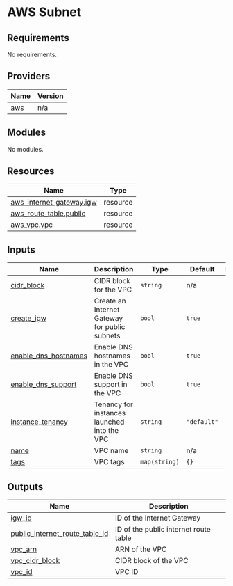 AWS Subnet
==========


<!-- BEGIN_TF_DOCS -->
## Requirements

No requirements.

## Providers

| Name | Version |
|------|---------|
| <a name="provider_aws"></a> [aws](#provider\_aws) | n/a |

## Modules

No modules.

## Resources

| Name | Type |
|------|------|
| [aws_internet_gateway.igw](https://registry.terraform.io/providers/hashicorp/aws/latest/docs/resources/internet_gateway) | resource |
| [aws_route_table.public](https://registry.terraform.io/providers/hashicorp/aws/latest/docs/resources/route_table) | resource |
| [aws_vpc.vpc](https://registry.terraform.io/providers/hashicorp/aws/latest/docs/resources/vpc) | resource |

## Inputs

| Name | Description | Type | Default | Required |
|------|-------------|------|---------|:--------:|
| <a name="input_cidr_block"></a> [cidr\_block](#input\_cidr\_block) | CIDR block for the VPC | `string` | n/a | yes |
| <a name="input_create_igw"></a> [create\_igw](#input\_create\_igw) | Create an Internet Gateway for public subnets | `bool` | `true` | no |
| <a name="input_enable_dns_hostnames"></a> [enable\_dns\_hostnames](#input\_enable\_dns\_hostnames) | Enable DNS hostnames in the VPC | `bool` | `true` | no |
| <a name="input_enable_dns_support"></a> [enable\_dns\_support](#input\_enable\_dns\_support) | Enable DNS support in the VPC | `bool` | `true` | no |
| <a name="input_instance_tenancy"></a> [instance\_tenancy](#input\_instance\_tenancy) | Tenancy for instances launched into the VPC | `string` | `"default"` | no |
| <a name="input_name"></a> [name](#input\_name) | VPC name | `string` | n/a | yes |
| <a name="input_tags"></a> [tags](#input\_tags) | VPC tags | `map(string)` | `{}` | no |

## Outputs

| Name | Description |
|------|-------------|
| <a name="output_igw_id"></a> [igw\_id](#output\_igw\_id) | ID of the Internet Gateway |
| <a name="output_public_internet_route_table_id"></a> [public\_internet\_route\_table\_id](#output\_public\_internet\_route\_table\_id) | ID of the public internet route table |
| <a name="output_vpc_arn"></a> [vpc\_arn](#output\_vpc\_arn) | ARN of the VPC |
| <a name="output_vpc_cidr_block"></a> [vpc\_cidr\_block](#output\_vpc\_cidr\_block) | CIDR block of the VPC |
| <a name="output_vpc_id"></a> [vpc\_id](#output\_vpc\_id) | VPC ID |
<!-- END_TF_DOCS -->